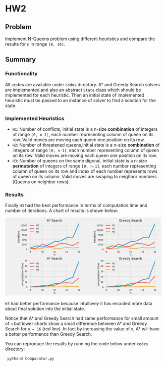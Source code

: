 # HW2

## Problem
Implement N-Queens problem using different heuristics and compare the results for `n` in range `[8, 16]`.

## Summary

### Functionality
All codes are available under `codes` directory. A* and Greedy Search solvers are implemented and also an abstract `State` class which should be implemented for each heuristic. Then an initial state of implemented heuristic must be passed to an instance of solver to find a solution for the state.

### Implemented Heuristics
- `H1`: Number of conflicts, initial state is a n-size **combination** of integers of range `[0, n-1]`, each number representing column of queen on its row. Valid moves are moving each queen one position on its row.
- `H2`: Number of threatened queens,initial state is a n-size **combination** of integers of range `[0, n-1]`,  each number representing column of queen on its row. Valid moves are moving each queen one position on its row.
- `H3`: Number of queens on the same digonal, initial state is a n-size **permutation** of integers of range `[0, n-1]`,  each number representing column of queen on its row and index of each number represents rows of queen on its column. Valid moves are swaping to neighbor numbers (Queens on neighbor rows).

### Results
Finally `H3` had the best performance in terms of computation time and number of iterations. A chart of results is shown below:

![Results](./images/Comparision%20Graph.png)

`H3` had better performance because intuitively it has encoded more data about final solution into the initial state.

Notice that A* and Greedy Search had same performance for small amount of `n` but lower charts show a small difference between A* and Greedy Search for `n = 16` (red line). In fact by increasing the value of `n`, A* will have a better performance than Greedy Search.

You can reproduce the results by running the code below under `codes` directory:

```bash
 python3 Comparator.py
```

